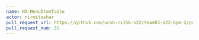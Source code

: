 ```yaml
---
name: NA-MenuItemTable
actor: nirmitashar
pull_request_url: https://github.com/ucsb-cs156-s22/team03-s22-6pm-2/pull/31
pull_request_num: 31
---
```

